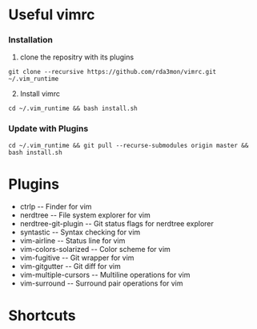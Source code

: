 # Useful vimrc

### Installation

1) clone the repositry with its plugins

`git clone --recursive https://github.com/rda3mon/vimrc.git ~/.vim_runtime`

2) Install vimrc

`cd ~/.vim_runtime && bash install.sh`

### Update with Plugins

`cd ~/.vim_runtime && git pull --recurse-submodules origin master && bash install.sh`

# Plugins

* ctrlp -- Finder for vim
* nerdtree -- File system explorer for vim
* nerdtree-git-plugin -- Git status flags for nerdtree explorer
* syntastic -- Syntax checking for vim
* vim-airline -- Status line for vim
* vim-colors-solarized -- Color scheme for vim
* vim-fugitive -- Git wrapper for vim
* vim-gitgutter -- Git diff for vim
* vim-multiple-cursors -- Multiline operations for vim
* vim-surround -- Surround pair operations for vim

# Shortcuts


